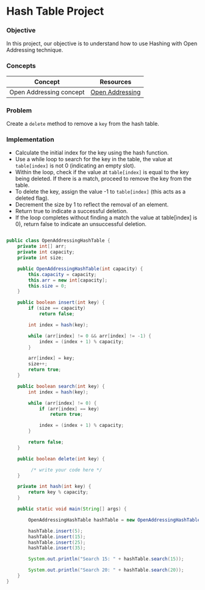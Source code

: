 # Hash Table Project


### Objective

In this project, our objective is to understand how to use Hashing with Open Addressing technique.


### Concepts

|Concept|	Resources|
|-------|----------|
|Open Addressing concept|[Open Addressing](https://www.scaler.com/topics/data-structures/open-addressing/)|



   
### Problem


Create a `delete` method to remove a `key` from the hash table.

### Implementation

* Calculate the initial index for the key using the hash function.
* Use a while loop to search for the key in the table, the value at `table[index]` is not 0 (indicating an empty slot).
* Within the loop, check if the value at `table[index]` is equal to the key being deleted. If there is a match, proceed to remove the key from the table.
* To delete the key, assign the value -1 to `table[index]` (this acts as a deleted flag).
* Decrement the size by 1 to reflect the removal of an element.
* Return true to indicate a successful deletion.
* If the loop completes without finding a match the value at table[index] is 0), return false to indicate an unsuccessful deletion.


```java

public class OpenAddressingHashTable {
    private int[] arr;
    private int capacity;
    private int size;

    public OpenAddressingHashTable(int capacity) {
        this.capacity = capacity;
        this.arr = new int[capacity];
        this.size = 0;
    }

    public boolean insert(int key) {
        if (size == capacity)
            return false;

        int index = hash(key);

        while (arr[index] != 0 && arr[index] != -1) {
            index = (index + 1) % capacity;
        }

        arr[index] = key;
        size++;
        return true;
    }

    public boolean search(int key) {
        int index = hash(key);

        while (arr[index] != 0) {
            if (arr[index] == key)
                return true;

            index = (index + 1) % capacity;
        }

        return false;
    }

    public boolean delete(int key) {

         /* write your code here */
    }

    private int hash(int key) {
        return key % capacity;
    }

    public static void main(String[] args) {

        OpenAddressingHashTable hashTable = new OpenAddressingHashTable(10);

        hashTable.insert(5);
        hashTable.insert(15);
        hashTable.insert(25);
        hashTable.insert(35);

        System.out.println("Search 15: " + hashTable.search(15));

        System.out.println("Search 20: " + hashTable.search(20));
    }
}
```
